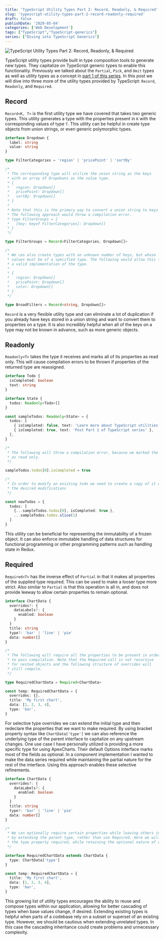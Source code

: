 ```yaml
---
title: 'TypeScript Utility Types Part 2: Record, Readonly, & Required'
slug: 'typescript-utility-types-part-2-record-readonly-required'
draft: false
publishDate: '2020-05-04'
categories: ['Web Development']
tags: ["TypeScript","TypeScript-generics"]
series: ["Diving into TypeScript Generics"]
---
```

![TypeScript Utility Types Part 2: Record, Readonly, & Required](images/reflective-architecture-perspective.jpg#center)

TypeScript utility types provide built in type composition tools to generate new types. They capitalize on TypeScript generic types to enable this functionality. Previously we talked about the `Partial`, `Pick`, and `Omit` types as well as utility types as a concept in [part 1 of this series](/blog/2020/04/27/typescript-utility-types-part-1-partial-pick-and-omit). In this post we will dive into three more of the utility types provided by TypeScript: `Record`, `Readonly`, and `Required`.

## Record

`Record<K, T>` is the first utility type we have covered that takes two generic types. This utility generates a type with the properties present in `K` with the corresponding values of type `T`. This utility can be helpful in create type objects from union strings, or even generic polymorphic types.

```typescript
interface Dropdown {
  label: string
  value: string
}

type FilterCategories = 'region' | 'pricePoint' | 'sortBy'

/*
 * The corresponding type will utilize the union string as the keys
 * with an array of Dropdowns as the value type.
 * {
 *   region: Dropdown[]
 *   pricePoint: Dropdown[]
 *   sortBy: Dropdown[]
 * }
 *
 * Note that this is the primary way to convert a union string to keys of a type.
 * The following approach would throw a compilation error.
 * type FilterGroups = {
 *   [key: keyof FilterCategories]: Dropdown[]
 * }
 */

type FilterGroups = Record<FilterCategories, Dropdown[]>

/*
 * We can also create types with an unknown number of keys, but whose
 * values must be of a specified type. The following would allow this to be
 * a valid implementation of the type.
 *
 * {
 *   region: Dropdown[]
 *   pricePoint: Dropdown[]
 *   color: Dropdown[]
 * }
 */

type BroadFilters = Record<string, Dropdown[]>
```

`Record` is a very flexible utility type and can eliminate a lot of duplication if you already have keys stored in a union string and want to convert them to properties on a type. It is also incredibly helpful when all of the keys on a type may not be known in advance, such as more generic objects.

## Readonly

`Readonly<T>` takes the type it receives and marks all of its properties as read only. This will cause compilation errors to be thrown if properties of the returned type are reassigned. 

```typescript
interface Todo {
  isCompleted: boolean
  text: string
}

interface State {
  todos: Readonly<Todo>[]
}

const sampleTodos: Readonly<State> = {
  todos: [
    { isCompleted: false, text: 'Learn more about TypeScript utilities' },
    { isCompleted: true, text: 'Post Part 1 of TypeScript series' },
  ],
}

/*
 * The following will throw a compilation error, because we marked the Todos
 * as read only.
 */

sampleTodos.todos[0].isCompleted = true

/*
 * In order to modify an existing todo we need to create a copy of it with
 * the desired modifications
 */

const newTodos = {
  todos: [
    {...sampleTodos.todos[0], isCompleted: true },
    ...sampleTodos.todos.slice(1)
  ]
}
```

This utility can be beneficial for representing the immutability of a frozen object. It can also enforce immutable handling of data structures for functional programming or other programming patterns such as handling state in Redux.

## Required

`Required<T>` has the inverse effect of `Partial` in that it makes all properties of the supplied type required. This can be used to make a looser type more strict. Also similar to `Partial` is that this operation is all in, and does not provide leeway to allow certain properties to remain optional.

```typescript
interface ChartData {
  overrides?: {
    dataLabels?: {
      enabled: boolean
    }
  }
  title: string
  type?: 'bar' | 'line' | 'pie'
  data: number[]
}

/*
 * The following will require all the properties to be present in order
 * to pass compilation. Note that the Required call is not recursive
 * for nested objects and the following structure of overrides will
 * still compile.
 */

type RequiredChartData = Required<ChartData>

const temp: RequiredChartData = {
  overrides: {},
  title: 'My first chart',
  data: [1, 2, 3, 4],
  type: 'bar',
}
```

For selective type overrides we can extend the initial type and then redeclare the properties that we want to make required. By using bracket property syntax like `ChartData['type']` we can also reference the underlying type of the parent interface to capitalize on any upstream changes. One use case I have personally utilized is providing a more specific type for using ApexCharts. Their default Options interface marks most of the fields as optional. In a component implementation I wanted to make the data series required while maintaining the partial nature for the rest of the interface. Using this approach enables these selective refinements.

```typescript
interface ChartData {
  overrides?: {
    dataLabels?: {
      enabled: boolean
    }
  }
  title: string
  type?: 'bar' | 'line' | 'pie'
  data: number[]
}

/*
 * We can optionally require certain properties while leaving others intact
 * by extending the parent type, rather than use Required. Here we will make
 * the type property required, while retaining the optional nature of overrides.
 */

interface RequiredChartData extends ChartData {
  type: ChartData['type']
}

const temp: RequiredChartData = {
  title: 'My first chart',
  data: [1, 2, 3, 4],
  type: 'bar',
}
```

This growing list of utility types encourages the ability to reuse and compose types within our application, allowing for better cascading of types when base values change, if desired. Extending existing types is helpful when parts of a codebase rely on a subset or superset of an existing type. However, we should be cautious when extending unrelated types. In this case the cascading inheritance could create problems and unnecessary complexity.
